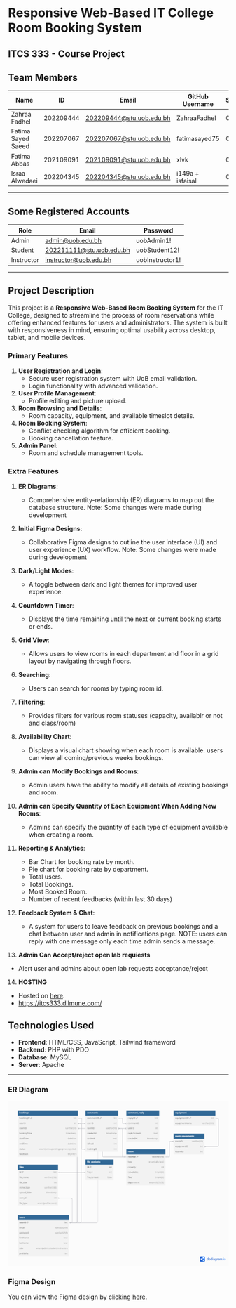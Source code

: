 
# Responsive Web-Based IT College Room Booking System

**ITCS 333 - Course Project**
--- 

## Team Members

| Name               | ID        | Email                       | GitHub Username  | Section |
|--------------------|-----------|-----------------------------|------------------|---------|
| Zahraa Fadhel      | 202209444 | 202209444@stu.uob.edu.bh    | ZahraaFadhel     | 08      |
| Fatima Sayed Saeed | 202207067 | 202207067@stu.uob.edu.bh    | fatimasayed75    | 08      |
| Fatima Abbas       | 202109091 | 202109091@stu.uob.edu.bh    | xlvk             | 08      |
| Israa Alwedaei     | 202204345 | 202204345@stu.uob.edu.bh    | i149a + isfaisal | 08      |

---

## Some Registered Accounts

| Role       | Email                        | Password        |
|------------|------------------------------|-----------------|
| Admin      | admin@uob.edu.bh             | uobAdmin1!      |
| Student    | 202211111@stu.uob.edu.bh     | uobStudent12!    |
| Instructor | instructor@uob.edu.bh        | uobInstructor1! |

---

## Project Description

This project is a **Responsive Web-Based Room Booking System** for the IT College, designed to streamline the process of room reservations while offering enhanced features for users and administrators. The system is built with responsiveness in mind, ensuring optimal usability across desktop, tablet, and mobile devices. 

### Primary Features
1. **User Registration and Login**:
   - Secure user registration system with UoB email validation.
   - Login functionality with advanced validation.
2. **User Profile Management**:
   - Profile editing and picture upload.
3. **Room Browsing and Details**:
   - Room capacity, equipment, and available timeslot details.
4. **Room Booking System**:
   - Conflict checking algorithm for efficient booking.
   - Booking cancellation feature.
5. **Admin Panel**:
   - Room and schedule management tools.

### Extra Features
1. **ER Diagrams**:
   - Comprehensive entity-relationship (ER) diagrams to map out the database structure. Note: Some changes were made during development

2. **Initial Figma Designs**:
   - Collaborative Figma designs to outline the user interface (UI) and user experience (UX) workflow. Note: Some changes were made during development

3. **Dark/Light Modes**:
   - A toggle between dark and light themes for improved user experience.

4. **Countdown Timer**:
   - Displays the time remaining until the next or current booking starts or ends. 

5. **Grid View**:
   - Allows users to view rooms in each department and floor in a grid layout by navigating through floors.

6. **Searching**:
   - Users can search for rooms by typing room id.

7. **Filtering**:
   - Provides filters for various room statuses (capacity, availablr or not and class/room)

8. **Availability Chart**:
   - Displays a visual chart showing when each room is available. users can view all coming/previous weeks bookings.

9. **Admin can Modify Bookings and Rooms**:
   - Admin users have the ability to modify all details of existing bookings and room.

10. **Admin can Specify Quantity of Each Equipment When Adding New Rooms**:
    - Admins can specify the quantity of each type of equipment available when creating a room.

11. **Reporting & Analytics**:
    - Bar Chart for booking rate by month.
    - Pie chart for booking rate by department.
    - Total users.
    - Total Bookings.
    - Most Booked Room.
    - Number of recent feedbacks (within last 30 days)

12. **Feedback System & Chat**:
    - A system for users to leave feedback on previous bookings and a chat between user and admin in notifications page. NOTE: users can reply with one message only each time admin sends a message.
13. **Admin Can Accept/reject open lab requiests**
   - Alert user and admins about open lab requests acceptance/reject

14. **HOSTING**   
   - Hosted on [here](https://itcs333.dilmune.com/). 
   - https://itcs333.dilmune.com/
   
## Technologies Used
- **Frontend**: HTML/CSS, JavaScript, Tailwind frameword
- **Backend**: PHP with PDO
- **Database**: MySQL
- **Server**: Apache

---

### ER Diagram
![Entity-Relationship Diagram](ER%20Diagram.png)

### Figma Design
You can view the Figma design by clicking [here](https://www.figma.com/design/MxjEILRfscAnaoSXMmocR8/Scheddo---Bookings-%26-Reservations-UI%2FUX---Freebie-(Community)?node-id=7-15&t=2L8gEGd4wNa6sKiI-1).

